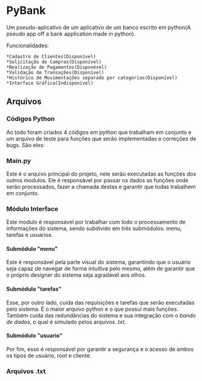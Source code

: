 # PyBank
Um pseudo-aplicativo de um aplicativo de um banco escrito em python(A pseudo app off a bank application made in python).  

Funcionalidades:  

    *Cadastro de Clientes(Disponível)
    *Solicitação de Compras(Disponível)
    *Realização de Pagamentos(Disponével)
    *Validação de Transações(Disponível)
    *Histórico de Movimentações separado por categorias(Disponível)
    *Interface Gráfica(Indisponível)  
## Arquivos  
### Códigos Python  
Ao todo foram criados 4 códigos em python que trabalham em conjunto e um arquivo de teste para funções que serão implementadas e correções de bugs. São eles:
### Main.py  
Este é o arquivo principal do projeto, nele serão executadas as funções dos outros modulos. Ele é responsável por passar os dados as funções onde serão processados, fazer a chamada destas e garantir que todas trabalhem em conjunto.  
### Módulo Interface  
Este modulo é responsável por trabalhar com todo o processamento de informações do sistema, sendo subdivido em três submódulos: menu, tarefas e usuarios.  
#### Submódulo "menu"  
Este é responsável pela parte visual do sistema, garantindo que o usuário seja capaz de navegar de forma intuitiva pelo mesmo, além de garantir que o próprio designer do sistema seja agradável aos olhos.  
#### Submódulo "tarefas"
Esse, por outro lado, cuída das requisições e tarefas que serão executadas pelo sistema. É o maior arquivo python e o que possui mais funções. Também cuida das redundâncias do sistema e sua integração com o *bando de dados*, o qual é simulado pelos arquivos .txt.
#### Submódulo "usuario"
Por fim, esse é responsável por garantir a segurança e o acesso de ambos os tipos de usuário, root e cliente.
### Arquivos .txt 
